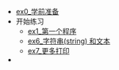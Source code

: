 - [ex0_学前准备](ex0_DeadWork.md)
- 开始练习
    - [ex1_第一个程序](ex1_HelloWorld.md)
    - [ex6_字符串(string) 和文本](ex6_String_and_text.md)
    - [ex7_更多打印](ex7_MorePrint.md)
- 
